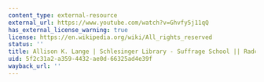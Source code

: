 ```yaml
---
content_type: external-resource
external_url: https://www.youtube.com/watch?v=Ghvfy5j11qQ
has_external_license_warning: true
license: https://en.wikipedia.org/wiki/All_rights_reserved
status: ''
title: Allison K. Lange | Schlesinger Library - Suffrage School || Radcliffe Institute
uid: 5f2c31a2-a359-4432-ae0d-66325ad4e39f
wayback_url: ''
---
```

